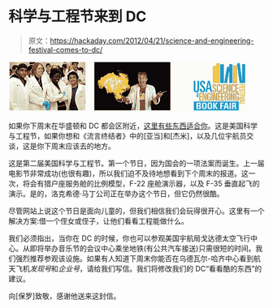 # 科学与工程节来到 DC

> 原文：<https://hackaday.com/2012/04/21/science-and-engineering-festival-comes-to-dc/>

![](img/dc069cd06b7b22b9d8a52f4425f41db4.png "festival")

如果你下周末在华盛顿和 DC 都会区附近，[这里有些东西适合你](http://www.usasciencefestival.org/2012festival/finale-expo/2012-exhibits)。这是美国科学与工程节，如果你想和《流言终结者》中的[亚当]和[杰米]，以及几位宇航员交谈，这是你下周末应该去的地方。

这是第二届美国科学与工程节。第一个节日，因为国会的一项法案而诞生。上一届电影节非常成功(也很有趣)，所以我们迫不及待地想看到下个周末的报道。这一次，将会有猎户座服务舱的比例模型，F-22 座舱演示器，以及 F-35 垂直起飞的演示。是的，洛克希德·马丁公司正在举办这个节日，但它仍然很酷。

尽管网站上说这个节日是面向儿童的，但我们相信我们会玩得很开心。这里有一个解决方案:借一个侄女或侄子，让他们看看工程能做什么。

我们必须指出，当你在 DC 的时候，你也可以参观美国宇航局戈达德太空飞行中心。从即将举办音乐节的会议中心乘坐地铁(有公共汽车接送)只需很短的时间。我们强烈推荐参观该设施。如果有人知道下周末你能否在乌德瓦尔-哈齐中心看到航天飞机*发现号*和*企业号*，请给我们写信。我们将修改我们的 DC“看看酷的东西”的建议。

向[保罗]致敬，感谢他送来这封信。